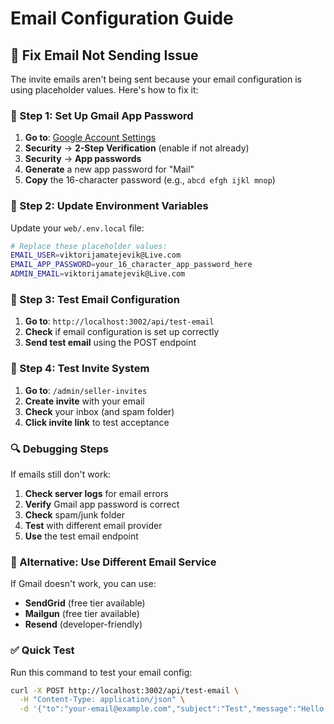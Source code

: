 # Email Configuration Guide

## 🔧 **Fix Email Not Sending Issue**

The invite emails aren't being sent because your email configuration is using placeholder values. Here's how to fix it:

### **📧 Step 1: Set Up Gmail App Password**

1. **Go to**: [Google Account Settings](https://myaccount.google.com/)
2. **Security** → **2-Step Verification** (enable if not already)
3. **Security** → **App passwords**
4. **Generate** a new app password for "Mail"
5. **Copy** the 16-character password (e.g., `abcd efgh ijkl mnop`)

### **📧 Step 2: Update Environment Variables**

Update your `web/.env.local` file:

```bash
# Replace these placeholder values:
EMAIL_USER=viktorijamatejevik@Live.com
EMAIL_APP_PASSWORD=your_16_character_app_password_here
ADMIN_EMAIL=viktorijamatejevik@Live.com
```

### **📧 Step 3: Test Email Configuration**

1. **Go to**: `http://localhost:3002/api/test-email`
2. **Check** if email configuration is set up correctly
3. **Send test email** using the POST endpoint

### **📧 Step 4: Test Invite System**

1. **Go to**: `/admin/seller-invites`
2. **Create invite** with your email
3. **Check** your inbox (and spam folder)
4. **Click invite link** to test acceptance

### **🔍 Debugging Steps**

If emails still don't work:

1. **Check server logs** for email errors
2. **Verify** Gmail app password is correct
3. **Check** spam/junk folder
4. **Test** with different email provider
5. **Use** the test email endpoint

### **📱 Alternative: Use Different Email Service**

If Gmail doesn't work, you can use:

- **SendGrid** (free tier available)
- **Mailgun** (free tier available)
- **Resend** (developer-friendly)

### **✅ Quick Test**

Run this command to test your email config:

```bash
curl -X POST http://localhost:3002/api/test-email \
  -H "Content-Type: application/json" \
  -d '{"to":"your-email@example.com","subject":"Test","message":"Hello World"}'
```
